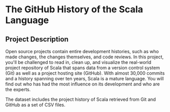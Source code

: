 # The GitHub History of the Scala Language

## Project Description

Open source projects contain entire development histories, such as who made changes, the changes themselves, 
and code reviews. In this project, you'll be challenged to read in, clean up, and visualize the real-world 
project repository of Scala that spans data from a version control system (Git) as well as a project hosting 
site (GitHub). With almost 30,000 commits and a history spanning over ten years, Scala is a mature language. 
You will find out who has had the most influence on its development and who are the experts.

The dataset includes the project history of Scala retrieved from Git and GitHub as a set of CSV files.
